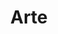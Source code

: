 ---
#preview "Art"
title: Arte
introTitle: Publications <br>Category <span class=\"mil-thin\">Art</span>
---